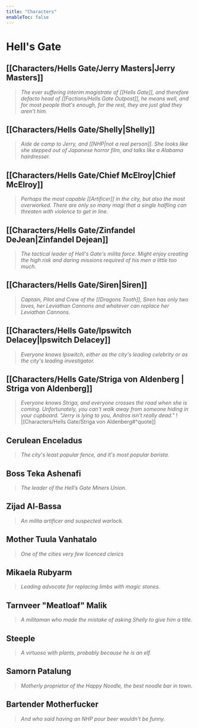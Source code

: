 ```yaml
---
title: "Characters"
enableToc: false
---
```

# Hell's Gate
## [[Characters/Hells Gate/Jerry Masters|Jerry Masters]]
>*The ever suffering interim magistrate of [[Hells Gate]], and therefore defacto head of [[Factions/Hells Gate Outpost]], he means well, and for most people that's enough, for the rest, they are just glad they aren't him.*

## [[Characters/Hells Gate/Shelly|Shelly]]
> *Aide de camp to Jerry, and [[NHP|not a real person]]. She looks like she stepped out of Japanese horror film, and talks like a Alabama hairdresser.*

## [[Characters/Hells Gate/Chief McElroy|Chief McElroy]]
>*Perhaps the most capable [[Artificer]] in the city, but also the most overworked. There are only so many magi that a single halfling can threaten with violence to get in line.*

## [[Characters/Hells Gate/Zinfandel DeJean|Zinfandel Dejean]]
>*The tactical leader of Hell's Gate's milita force. Might enjoy creating the high risk and daring missions required of his men a little too much.*

## [[Characters/Hells Gate/Siren|Siren]]
>*Captain, Pilot and Crew of the [[Dragons Tooth]], Siren has only two loves, her Leviathan Cannons and whatever can replace her Leviathan Cannons.*

## [[Characters/Hells Gate/Ipswitch Delacey|Ipswitch Delacey]]
>*Everyone knows Ipswitch, either as the city's leading celebrity or as the city's leading investigator.*

## [[Characters/Hells Gate/Striga von Aldenberg | Striga von Aldenberg]]
>*Everyone knows Striga, and everyone crosses the road when she is coming. Unfortunately, you can't walk away from someone hiding in your cupboard. "Jerry is lying to you, Andros isn't really dead."*
![[Characters/Hells Gate/Striga von Aldenberg#^quote]]

## Cerulean Enceladus
> *The city's least popular fence, and it's most popular barista.*

## Boss Teka Ashenafi
> *The leader of the Hell’s Gate Miners Union.*

## Zijad Al-Bassa
> *An milita artificer and suspected warlock.*

## Mother Tuula Vanhatalo
> *One of the cities very few licenced clerics*

## Mikaela Rubyarm
> *Leading advocate for replacing limbs with magic stones.*

## Tarnveer "Meatloaf" Malik
> *A militaman who made the mistake of asking Shelly to give him a title.*

## Steeple
> *A virtuoso with plants, probably because he is an elf.*

## Samorn Patalung
> *Motherly proprietor of the Happy Noodle, the best noodle bar in town.*

## Bartender Motherfucker
> *And who said having an NHP pour beer wouldn't be funny.*
